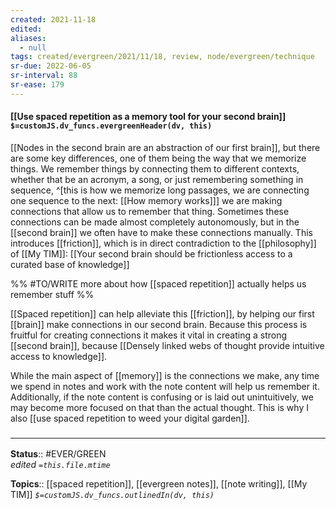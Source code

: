 ```yaml
---
created: 2021-11-18 
edited: 
aliases:
  - null
tags: created/evergreen/2021/11/18, review, node/evergreen/technique 
sr-due: 2022-06-05
sr-interval: 88
sr-ease: 179
---
```


#### [[Use spaced repetition as a memory tool for your second brain]] `$=customJS.dv_funcs.evergreenHeader(dv, this)`

[[Nodes in the second brain are an abstraction of our first brain]], but there are some key differences, one of them being the way that we memorize things.
We remember things by connecting them to different contexts,
whether that be an acronym, a song, or just remembering something in sequence,
^[this is how we memorize long passages, we are connecting one sequence to the next: [[How memory works]]]
we are making connections that allow us to remember that thing.
Sometimes these connections can be made almost completely autonomously, but in the [[second brain]] we often have to make these connections manually.
This introduces [[friction]], which is in direct contradiction to the [[philosophy]] of [[My TIM]]:
[[Your second brain should be frictionless access to a curated base of knowledge]]

%% #TO/WRITE more about how [[spaced repetition]] actually helps us remember stuff %%

[[Spaced repetition]] can help alleviate this [[friction]], by helping our first [[brain]] make connections in our second brain.
Because this process is fruitful for creating connections it makes it vital in creating a strong [[second brain]], because [[Densely linked webs of thought provide intuitive access to knowledge]]. 

While the main aspect of [[memory]] is the connections we make, any time we spend in notes and work with the note content will help us remember it. Additionally, if the note content is confusing or is laid out unintuitively, we may become more focused on that than the actual thought. This is why I also [[use spaced repetition to weed your digital garden]].


### <hr class="footnote"/>

**Status**:: #EVER/GREEN  
*edited `=this.file.mtime`*

**Topics**:: [[spaced repetition]], [[evergreen notes]], [[note writing]], [[My TIM]]
*`$=customJS.dv_funcs.outlinedIn(dv, this)`*
